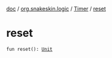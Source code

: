 [doc](../../index.md) / [org.snakeskin.logic](../index.md) / [Timer](index.md) / [reset](./reset.md)

# reset

`fun reset(): `[`Unit`](https://kotlinlang.org/api/latest/jvm/stdlib/kotlin/-unit/index.html)